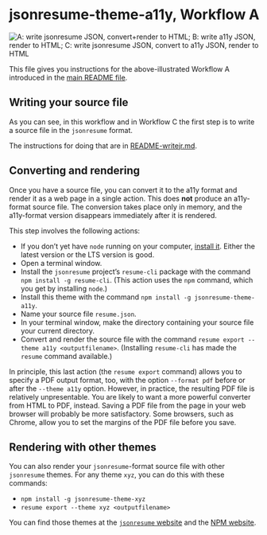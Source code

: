 # jsonresume-theme-a11y, Workflow A

![A: write jsonresume JSON, convert+render to HTML; B: write a11y JSON, render to HTML; C: write jsonresume JSON, convert to a11y JSON, render to HTML](https://jpdev.pro/jsonresume-theme-a11y/workflows.png)

This file gives you instructions for the above-illustrated Workflow A introduced in the [main README file](https://github.com/jrpool/jsonresume-theme-a11y/blob/master/README.md).

## Writing your source file

As you can see, in this workflow and in Workflow C the first step is to write a source file in the `jsonresume` format.

The instructions for doing that are in [README-writejr.md](https://github.com/jrpool/jsonresume-theme-a11y/blob/master/README-writejr.md).

## Converting and rendering

Once you have a source file, you can convert it to the a11y format and render it as a web page in a single action. This does **not** produce an a11y-format source file. The conversion takes place only in memory, and the a11y-format version disappears immediately after it is rendered.

This step involves the following actions:

- If you don’t yet have `node` running on your computer, [install it](https://nodejs.org/en/). Either the latest version or the LTS version is good.
- Open a terminal window.
- Install the `jsonresume` project’s `resume-cli` package with the command `npm install -g resume-cli`. (This action uses the `npm` command, which you get by installing `node`.)
- Install this theme with the command `npm install -g jsonresume-theme-a11y`.
- Name your source file `resume.json`.
- In your terminal window, make the directory containing your source file your current directory.
- Convert and render the source file with the command `resume export --theme a11y <outputfilename>`. (Installing `resume-cli` has made the `resume` command available.)

In principle, this last action (the `resume export` command) allows you to specify a PDF output format, too, with the option `--format pdf` before or after the `--theme a11y` option. However, in practice, the resulting PDF file is relatively unpresentable. You are likely to want a more powerful converter from HTML to PDF, instead. Saving a PDF file from the page in your web browser will probably be more satisfactory. Some browsers, such as Chrome, allow you to set the margins of the PDF file before you save.

## Rendering with other themes

You can also render your `jsonresume`-format source file with other `jsonresume` themes. For any theme `xyz`, you can do this with these commands:

- `npm install -g jsonresume-theme-xyz`
- `resume export --theme xyz <outputfilename>`

You can find those themes at the [`jsonresume` website](https://jsonresume.org/themes/) and the [NPM website](https://www.npmjs.com/search?q=jsonresume-theme).
